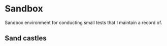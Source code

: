 # Sandbox

Sandbox environment for conducting small tests that I maintain a record of.

## Sand castles

<!-- markdownlint-disable MD013 -->
